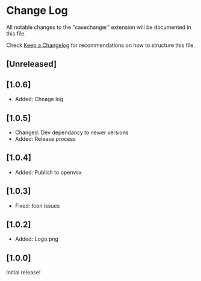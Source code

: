 # Change Log

All notable changes to the "casechanger" extension will be documented in this file.

Check [Keep a Changelog](http://keepachangelog.com/) for recommendations on how to structure this file.

## [Unreleased]

## [1.0.6]

- Added: Chnage log

## [1.0.5]

- Changed: Dev dependancy to newer versions
- Added: Release process

## [1.0.4]

- Added: Publish to openvsx

## [1.0.3]

- Fixed: Icon issues

## [1.0.2]

- Added: Logo.png

## [1.0.0]

Initial release!